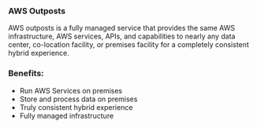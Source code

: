 ### AWS Outposts 

AWS outposts is a fully managed service that provides the same AWS infrastructure, AWS services, APIs, and capabilities to nearly any data center, co-location facility, or premises facility for a completely consistent hybrid experience.

### Benefits: 

- Run AWS Services on premises
- Store and process data on premises
- Truly consistent hybrid experience
- Fully managed infrastructure 
